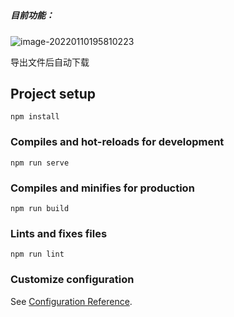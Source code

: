 # 

##### 目前功能：

![image-20220110195810223](https://twc20201231shenzhen.oss-cn-shenzhen.aliyuncs.com/r53600image-20220110195810223.png)

 导出文件后自动下载 

## Project setup
```
npm install
```

### Compiles and hot-reloads for development
```
npm run serve
```

### Compiles and minifies for production
```
npm run build
```

### Lints and fixes files
```
npm run lint
```

### Customize configuration
See [Configuration Reference](https://cli.vuejs.org/config/).
